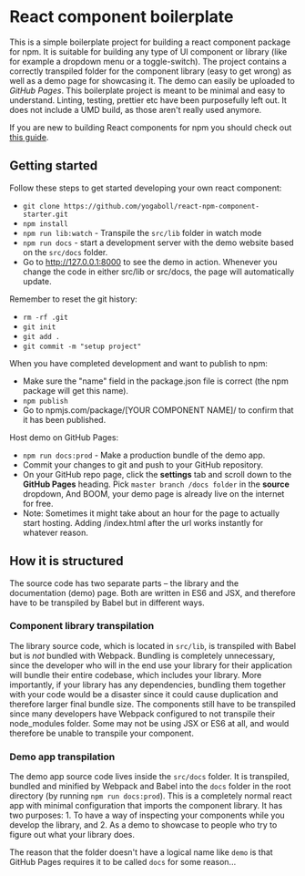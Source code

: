 # React component boilerplate

This is a simple boilerplate project for building a react component package for npm. It is suitable for building any type of UI component or library (like for example a dropdown menu or a toggle-switch). The project contains a correctly transpiled folder for the component library (easy to get wrong) as well as a demo page for showcasing it. The demo can easily be uploaded to _GitHub Pages_. This boilerplate project is meant to be minimal and easy to understand. Linting, testing, prettier etc have been purposefully left out. It does not include a UMD build, as those aren't really used anymore.

If you are new to building React components for npm you should check out [this guide](https://medium.com/@markus.s.englund/a-guide-to-building-a-react-component-for-npm-68f03b314753).

## Getting started

Follow these steps to get started developing your own react component:

* `git clone https://github.com/yogaboll/react-npm-component-starter.git`
* `npm install`
* `npm run lib:watch` - Transpile the `src/lib` folder in watch mode
* `npm run docs` - start a development server with the demo website based on the `src/docs` folder.
* Go to http://127.0.0.1:8000 to see the demo in action. Whenever you change the code in either src/lib or src/docs, the page will automatically update.

Remember to reset the git history:

* `rm -rf .git`
* `git init`
* `git add .`
* `git commit -m "setup project"`

When you have completed development and want to publish to npm:

* Make sure the "name" field in the package.json file is correct (the npm package will get this name).
* `npm publish`
* Go to npmjs.com/package/[YOUR COMPONENT NAME]/ to confirm that it has been published.

Host demo on GitHub Pages:

* `npm run docs:prod` - Make a production bundle of the demo app.
* Commit your changes to git and push to your GitHub repository.
* On your GitHub repo page, click the **settings** tab and scroll down to the **GitHub Pages** heading. Pick `master branch /docs folder` in the **source** dropdown, And BOOM, your demo page is already live on the internet for free.
* Note: Sometimes it might take about an hour for the page to actually start hosting. Adding /index.html after the url works instantly for whatever reason.

## How it is structured

The source code has two separate parts – the library and the documentation (demo) page. Both are written in ES6 and JSX, and therefore have to be transpiled by Babel but in different ways.

### Component library transpilation

The library source code, which is located in `src/lib`, is transpiled with Babel but is _not_ bundled with Webpack. Bundling is completely unnecessary, since the developer who will in the end use your library for their application will bundle their entire codebase, which includes your library. More importantly, if your library has any dependencies, bundling them together with your code would be a disaster since it could cause duplication and therefore larger final bundle size. The components still have to be transpiled since many developers have Webpack configured to not transpile their node_modules folder. Some may not be using JSX or ES6 at all, and would therefore be unable to transpile your component.

### Demo app transpilation

The demo app source code lives inside the `src/docs` folder. It is transpiled, bundled and minified by Webpack and Babel into the `docs` folder in the root directory (by running `npm run docs:prod`). This is a completely normal react app with minimal configuration that imports the component library. It has two purposes: 1. To have a way of inspecting your components while you develop the library, and 2. As a demo to showcase to people who try to figure out what your library does.

The reason that the folder doesn't have a logical name like `demo` is that GitHub Pages requires it to be called `docs` for some reason...
